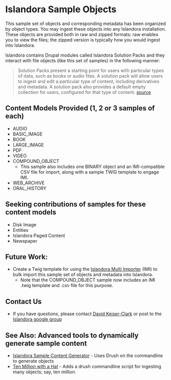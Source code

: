 # Islandora Sample Objects

This sample set of objects and corresponding metadata has been organized by object types.
You may ingest these objects into any Islandora installation.
These objects are provided both in raw and zipped formats: raw enables you to view the files; the zipped version is typically how you would ingest into Islandora.

Islandora contains Drupal modules called Islandora Solution Packs and they interact with file objects (like this set of samples) in the following manner:

> Solution Packs present a starting point for users with particular types of data, such as books or audio files. A solution pack will allow users to ingest and edit a particular type of content, including derivatives and metadata. A solution pack also provides a default empty collection for users, configured for that type of content. [source](https://wiki.duraspace.org/display/ISLANDORA/Solution+Packs)

## Content Models Provided (1, 2 or 3 samples of each)

* AUDIO
* BASIC_IMAGE
* BOOK
* LARGE_IMAGE
* PDF
* VIDEO
* COMPOUND_OBJECT
    * This sample also includes one BINARY object and an IMI-compatible CSV file for import, along with a sample TWIG template to engage IMI.  
* WEB_ARCHIVE
* ORAL_HISTORY

## Seeking contributions of samples for these content models

* Disk Image
* Entities
* Islandora Paged Content
* Newspaper

## Future Work:

* Create a Twig template for using the [Islandora Multi Importer](https://github.com/mnylc/islandora_multi_importer) (IMI) to bulk import this sample set of objects and metadata into Islandora.
    * Note that the COMPOUND_OBJECT sample now includes an IMI .twig template and .csv file for this purpose.

## Contact Us
* If you have questions, please contact [David Keiser-Clark](dwk2@williams.edu) or post to the [Islandora google group](https://groups.google.com/forum/?utm_source=digest&utm_medium=email#!forum/islandora/topics)

## See Also: Advanced tools to dynamically generate sample content
* [Islandora Sample Content Generator](https://github.com/mjordan/islandora_scg) - Uses Drush on the commandline to generate objects
* [Ten Million with a Hat](https://github.com/discoverygarden/ten_million_with_a_hat) - Adds a drush commandline script for ingesting many objects; say, ten million.

